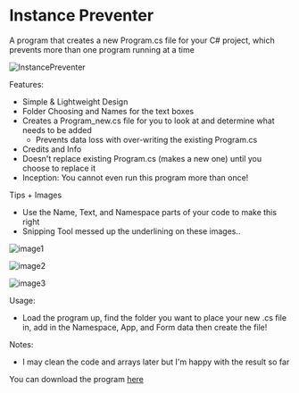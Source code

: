 # Instance Preventer


A program that creates a new Program.cs file for your C# project, which prevents more than one program running at a time


![InstancePreventer](https://i.imgur.com/U9MLVxI.jpg)



Features:
- Simple & Lightweight Design
- Folder Choosing and Names for the text boxes
- Creates a Program_new.cs file for you to look at and determine what needs to be added
	- Prevents data loss with over-writing the existing Program.cs
- Credits and Info
- Doesn't replace existing Program.cs (makes a new one) until you choose to replace it
- Inception: You cannot even run this program more than once!

Tips + Images
- Use the Name, Text, and Namespace parts of your code to make this right
- Snipping Tool messed up the underlining on these images..


![image1](https://i.imgur.com/zF0ISxG.jpg)


![image2](https://i.imgur.com/EAPzjns.jpg)


![image3](https://i.imgur.com/k5Bxq95.jpg)


Usage:
- Load the program up, find the folder you want to place your new .cs file in, add in the Namespace, App, and Form data then create the file!

Notes:
- I may clean the code and arrays later but I'm happy with the result so far

You can download the program [here](https://www.dropbox.com/s/8eute7fjjmfyvph/InstancePreventer.exe?dl=0)
